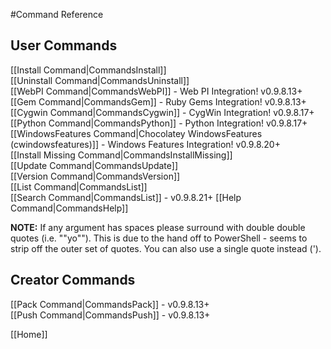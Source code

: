 #Command Reference
## User Commands
[[Install Command|CommandsInstall]]  
[[Uninstall Command|CommandsUninstall]]  
[[WebPI Command|CommandsWebPI]] - Web PI Integration! v0.9.8.13+  
[[Gem Command|CommandsGem]] - Ruby Gems Integration! v0.9.8.13+  
[[Cygwin Command|CommandsCygwin]] - CygWin Integration! v0.9.8.17+  
[[Python Command|CommandsPython]] - Python Integration! v0.9.8.17+  
[[WindowsFeatures Command|Chocolatey WindowsFeatures (cwindowsfeatures)]] - Windows Features Integration! v0.9.8.20+  
[[Install Missing Command|CommandsInstallMissing]]  
[[Update Command|CommandsUpdate]]  
[[Version Command|CommandsVersion]]  
[[List Command|CommandsList]]  
[[Search Command|CommandsList]] - v0.9.8.21+
[[Help Command|CommandsHelp]]  

**NOTE:** If any argument has spaces please surround with double double quotes (i.e. ""yo""). This is due to the hand off to PowerShell - seems to strip off the outer set of quotes. You can also use a single quote instead (').  
  
## Creator Commands
[[Pack Command|CommandsPack]] - v0.9.8.13+  
[[Push Command|CommandsPush]] - v0.9.8.13+  
  
[[Home]]  